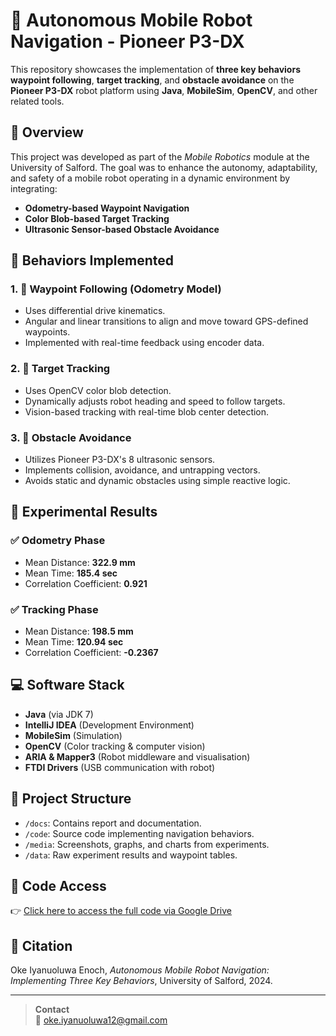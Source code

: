 # 🦾 Autonomous Mobile Robot Navigation - Pioneer P3-DX

This repository showcases the implementation of **three key behaviors** **waypoint following**, **target tracking**, and **obstacle avoidance** on the **Pioneer P3-DX** robot platform using **Java**, **MobileSim**, **OpenCV**, and other related tools.

## 📌 Overview

This project was developed as part of the *Mobile Robotics* module at the University of Salford. The goal was to enhance the autonomy, adaptability, and safety of a mobile robot operating in a dynamic environment by integrating:

- **Odometry-based Waypoint Navigation**
- **Color Blob-based Target Tracking**
- **Ultrasonic Sensor-based Obstacle Avoidance**

## 🧠 Behaviors Implemented

### 1. 🚦 Waypoint Following (Odometry Model)
- Uses differential drive kinematics.
- Angular and linear transitions to align and move toward GPS-defined waypoints.
- Implemented with real-time feedback using encoder data.

### 2. 🎯 Target Tracking
- Uses OpenCV color blob detection.
- Dynamically adjusts robot heading and speed to follow targets.
- Vision-based tracking with real-time blob center detection.

### 3. 🛑 Obstacle Avoidance
- Utilizes Pioneer P3-DX's 8 ultrasonic sensors.
- Implements collision, avoidance, and untrapping vectors.
- Avoids static and dynamic obstacles using simple reactive logic.

## 🧪 Experimental Results

### ✅ Odometry Phase
- Mean Distance: **322.9 mm**
- Mean Time: **185.4 sec**
- Correlation Coefficient: **0.921**

### ✅ Tracking Phase
- Mean Distance: **198.5 mm**
- Mean Time: **120.94 sec**
- Correlation Coefficient: **-0.2367**

## 💻 Software Stack

- **Java** (via JDK 7)
- **IntelliJ IDEA** (Development Environment)
- **MobileSim** (Simulation)
- **OpenCV** (Color tracking & computer vision)
- **ARIA & Mapper3** (Robot middleware and visualisation)
- **FTDI Drivers** (USB communication with robot)

## 📂 Project Structure

- `/docs`: Contains report and documentation.
- `/code`: Source code implementing navigation behaviors.
- `/media`: Screenshots, graphs, and charts from experiments.
- `/data`: Raw experiment results and waypoint tables.

## 🔗 Code Access

👉 [Click here to access the full code via Google Drive](https://drive.google.com/drive/folders/1b2eC8GPXccAh-HmDpnXM278fJ_h-qrz_?usp=sharing)

## 📖 Citation

Oke Iyanuoluwa Enoch, *Autonomous Mobile Robot Navigation: Implementing Three Key Behaviors*, University of Salford, 2024.

---

> **Contact**  
> 📧 oke.iyanuoluwa12@gmail.com  

